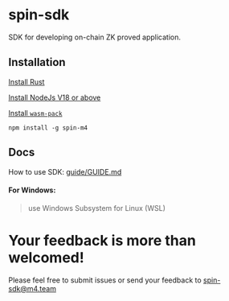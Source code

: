 # spin-sdk

SDK for developing on-chain ZK proved application.

## Installation

[Install Rust](https://www.rust-lang.org/tools/install)

[Install NodeJs V18 or above](https://nodejs.org/en/download/package-manager/current)

[Install `wasm-pack`](github.com/rustwasm/wasm-pack)

```shell
npm install -g spin-m4
```

## Docs

How to use SDK: [guide/GUIDE.md](./guide/GUIDE.md)

#### For Windows:

> use Windows Subsystem for Linux (WSL)

# **Your feedback is more than welcomed!**

Please feel free to submit issues or send your feedback to spin-sdk@m4.team
